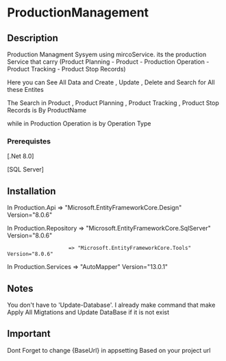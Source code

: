 # ProductionManagement

## Description
Production Managment Sysyem using mircoService. its the production Service that carry (Product Planning - Product - Production Operation - Product Tracking - Product Stop Records) 

Here you can See All Data and Create , Update , Delete and Search for All these Entites

The Search in Product , Product Planning , Product Tracking , Product Stop Records is By ProductName 

while in  Production Operation is by Operation Type

### Prerequistes
[.Net 8.0]

[SQL Server]

## Installation 
In Production.Api => "Microsoft.EntityFrameworkCore.Design" Version="8.0.6"

In Production.Repository => "Microsoft.EntityFrameworkCore.SqlServer" Version="8.0.6"

                        => "Microsoft.EntityFrameworkCore.Tools" Version="8.0.6"

In Production.Services => "AutoMapper" Version="13.0.1"

## Notes
You don't have to 'Update-Database'. I already make command that make Apply All Migtations and Update DataBase if it is not exist  


## Important
Dont Forget to change {BaseUrl} in appsetting Based on your project url
